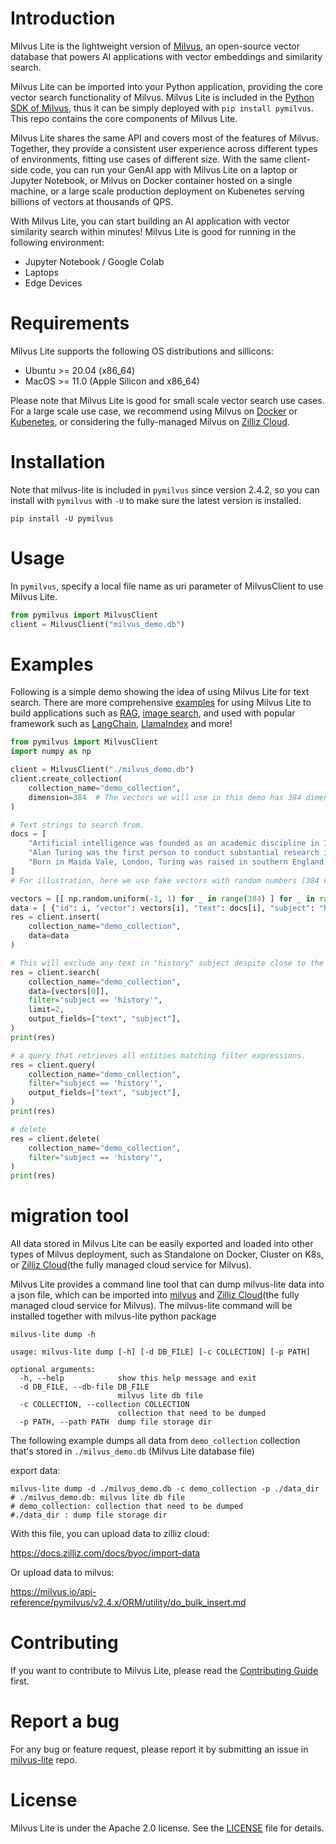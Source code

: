 # Introduction
Milvus Lite is the lightweight version of [Milvus](https://github.com/milvus-io/milvus), an open-source vector database that powers AI applications with vector embeddings and similarity search.

Milvus Lite can be imported into your Python application, providing the core vector search functionality of Milvus. Milvus Lite is included in the [Python SDK of Milvus](https://github.com/milvus-io/pymilvus), thus it can be simply deployed with `pip install pymilvus`. This repo contains the core components of Milvus Lite.

Milvus Lite shares the same API and covers most of the features of Milvus. Together, they provide a consistent user experience across different types of environments, fitting use cases of different size. With the same client-side code, you can run your GenAI app with Milvus Lite on a laptop or Jupyter Notebook, or Milvus on Docker container hosted on a single machine, or a large scale production deployment on Kubenetes serving billions of vectors at thousands of QPS. 

With Milvus Lite, you can start building an AI application with vector similarity search within minutes! Milvus Lite is good for running in the following environment:
- Jupyter Notebook / Google Colab
- Laptops
- Edge Devices

# Requirements
Milvus Lite supports the following OS distributions and sillicons:
- Ubuntu >= 20.04 (x86_64)
- MacOS >= 11.0 (Apple Silicon and x86_64)

Please note that Milvus Lite is good for small scale vector search use cases. For a large scale use case, we recommend using Milvus on [Docker](https://milvus.io/docs/install_standalone-docker.md) or [Kubenetes](https://milvus.io/docs/install_cluster-milvusoperator.md), or considering the fully-managed Milvus on [Zilliz Cloud](https://zilliz.com/cloud).

# Installation
Note that milvus-lite is included in `pymilvus` since version 2.4.2, so you can install with `pymilvus` with `-U` to make sure the latest version is installed.
```shell
pip install -U pymilvus
```

# Usage
In `pymilvus`, specify a local file name as uri parameter of MilvusClient to use Milvus Lite.
```python
from pymilvus import MilvusClient
client = MilvusClient("milvus_demo.db")
```

# Examples
Following is a simple demo showing the idea of using Milvus Lite for text search. There are more comprehensive [examples](https://github.com/milvus-io/bootcamp/tree/master/bootcamp/tutorials) for using Milvus Lite to build applications
such as [RAG](https://github.com/milvus-io/bootcamp/blob/master/bootcamp/tutorials/quickstart/build_RAG_with_milvus.ipynb), [image search](https://github.com/milvus-io/bootcamp/blob/master/bootcamp/tutorials/quickstart/image_search_with_milvus.ipynb), and used with popular framework such as [LangChain](https://github.com/milvus-io/bootcamp/blob/master/bootcamp/tutorials/integration/rag_with_milvus_and_langchain.ipynb), [LlamaIndex](https://github.com/milvus-io/bootcamp/blob/master/bootcamp/tutorials/integration/rag_with_milvus_and_llamaindex.ipynb) and more!

```python
from pymilvus import MilvusClient
import numpy as np

client = MilvusClient("./milvus_demo.db")
client.create_collection(
    collection_name="demo_collection",
    dimension=384  # The vectors we will use in this demo has 384 dimensions
)

# Text strings to search from.
docs = [
    "Artificial intelligence was founded as an academic discipline in 1956.",
    "Alan Turing was the first person to conduct substantial research in AI.",
    "Born in Maida Vale, London, Turing was raised in southern England.",
]
# For illustration, here we use fake vectors with random numbers (384 dimension).

vectors = [[ np.random.uniform(-1, 1) for _ in range(384) ] for _ in range(len(docs)) ]
data = [ {"id": i, "vector": vectors[i], "text": docs[i], "subject": "history"} for i in range(len(vectors)) ]
res = client.insert(
    collection_name="demo_collection",
    data=data
)

# This will exclude any text in "history" subject despite close to the query vector.
res = client.search(
    collection_name="demo_collection",
    data=[vectors[0]],
    filter="subject == 'history'",
    limit=2,
    output_fields=["text", "subject"],
)
print(res)

# a query that retrieves all entities matching filter expressions.
res = client.query(
    collection_name="demo_collection",
    filter="subject == 'history'",
    output_fields=["text", "subject"],
)
print(res)

# delete
res = client.delete(
    collection_name="demo_collection",
    filter="subject == 'history'",
)
print(res)
```

# migration tool
All data stored in Milvus Lite can be easily exported and loaded into other types of Milvus deployment, such as Standalone on Docker, Cluster on K8s, or [Zilliz Cloud](https://zilliz.com/cloud)(the fully managed cloud service for Milvus).

Milvus Lite provides a command line tool that can dump milvus-lite data into a json file, which can be imported into [milvus](https://github.com/milvus-io/milvus) and [Zilliz Cloud](https://zilliz.com/cloud)(the fully managed cloud service for Milvus). The milvus-lite command will be installed together with milvus-lite python package 
```shell
milvus-lite dump -h

usage: milvus-lite dump [-h] [-d DB_FILE] [-c COLLECTION] [-p PATH]

optional arguments:
  -h, --help            show this help message and exit
  -d DB_FILE, --db-file DB_FILE
                        milvus lite db file
  -c COLLECTION, --collection COLLECTION
                        collection that need to be dumped
  -p PATH, --path PATH  dump file storage dir
```
The following example dumps all data from `demo_collection` collection that's stored in `./milvus_demo.db` (Milvus Lite database file)

export data:

```shell
milvus-lite dump -d ./milvus_demo.db -c demo_collection -p ./data_dir
# ./milvus_demo.db: milvus lite db file
# demo_collection: collection that need to be dumped
#./data_dir : dump file storage dir
```
With this file, you can upload data to zilliz cloud:

https://docs.zilliz.com/docs/byoc/import-data 

Or upload data to milvus:

https://milvus.io/api-reference/pymilvus/v2.4.x/ORM/utility/do_bulk_insert.md

# Contributing
If you want to contribute to Milvus Lite, please read the [Contributing Guide](https://github.com/milvus-io/milvus-lite/blob/main/CONTRIBUTING.md) first.

# Report a bug
For any bug or feature request, please report it by submitting an issue in [milvus-lite](https://github.com/milvus-io/milvus-lite/issues/new/choose) repo.

# License
Milvus Lite is under the Apache 2.0 license. See the [LICENSE](https://github.com/milvus-io/milvus-lite/blob/main/LICENSE) file for details.
